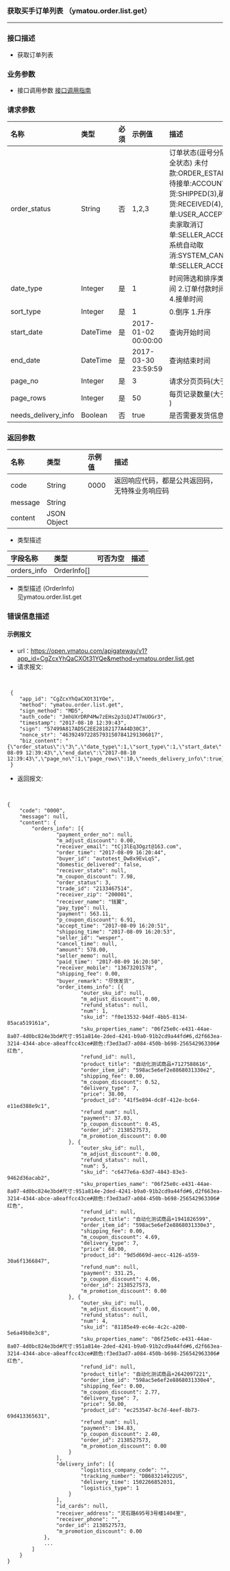 ### 获取买手订单列表 （ymatou.order.list.get）

---

### 接口描述

* 获取订单列表

### 业务参数

* 接口调用参数 [接口调用指南](/openapi/how-to-call-api.md)


### 请求参数

| 名称 | 类型 | 必须 | 示例值 | 描述 |
| :--- | :--- | :--- | :--- | :--- |
| order\_status | String | 否 | 1,2,3 | 订单状态(逗号分隔多个状态,传空为全状态) 未付款:ORDER_ESTABLISH(1),已付款待接单:ACCOUNT_PAID(2),已发货:SHIPPED(3),确认收货:RECEIVED(4),买家取消订单:USER_ACCEPT_CANCEL(12),卖家取消订单:SELLER_ACCEPT_CANCEL(13),系统自动取消:SYSTEM_CANCEL(18),已接单:SELLER_ACCEPT(17)  |
| date\_type | Integer | 是 | 1 | 时间筛选和排序类型 1.订单生成时间  2.订单付款时间  3.订单发货时间  4.接单时间  |
| sort\_type | Integer | 是 | 1 | 0.倒序  1.升序 | 
| start\_date | DateTime | 是 | 2017-01-02 00:00:00 | 查询开始时间 |
| end\_date | DateTime | 是 | 2017-03-30 23:59:59 | 查询结束时间 |
| page\_no | Integer | 是 | 3 | 请求分页页码(大于0) |
| page\_rows | Integer | 是 | 50 | 每页记录数量(大于0且小于等于100 )|
| needs\_delivery\_info | Boolean | 否 | true | 是否需要发货信息(默认否 ) |

### 返回参数

| 名称 | 类型 | 示例值 | 描述 |
| :--- | :--- | :--- | :--- |
| code | String | 0000 | 返回响应代码，都是公共返回码，无特殊业务响应码 |
| message | String |  |  |
| content | JSON Object |  |  |

*  类型描述

| 字段名称 | 类型 | 可否为空 | 描述 |
| :--- | :--- | :--- | :--- |
| orders\_info | OrderInfo[] |  |  |  

*  类型描述 \(OrderInfo\)
<br/>见ymatou.order.list.get


### 错误信息描述



#### 示例报文

* url：https://open.ymatou.com/apigateway/v1?app_id=CgZcxYhQaCXOt31YQe&method=ymatou.order.list.get
* 请求报文:    
<br  />


```
 {
 	"app_id": "CgZcxYhQaCXOt31YQe",
 	"method": "ymatou.order.list.get",
 	"sign_method": "MD5",
 	"auth_code": "JmhUXrDRP4Mw7zEHs2p3iQJ4T7mUOGr3",
 	"timestamp": "2017-08-10 12:39:43",
 	"sign": "57499A817AD5C2EE28182177A44D30C3",
 	"nonce_str": "4639249722857931507841291306017",
 	"biz_content": "{\"order_status\":\"3\",\"date_type\":1,\"sort_type\":1,\"start_date\":\"2017-08-09 12:39:43\",\"end_date\":\"2017-08-10 12:39:43\",\"page_no\":1,\"page_rows\":10,\"needs_delivery_info\":true}"
 }

```


* 返回报文:   
<br  />


```
{
	"code": "0000",
	"message": null,
	"content": {
		"orders_info": [{
				"payment_order_no": null,
				"m_adjust_discount": 0.00,
				"receiver_email": "tCj3lEq3Ogzt@163.com",
				"order_time": "2017-08-09 16:20:44",
				"buyer_id": "autotest_Dw8x9EvLqS",
				"domestic_delivered": false,
				"receiver_state": null,
				"m_coupon_discount": 7.98,
				"order_status": 3,
				"trade_id": "2133467514",
				"receiver_zip": "200001",
				"receiver_name": "钱翼",
				"pay_type": null,
				"payment": 563.11,
				"p_coupon_discount": 6.91,
				"accept_time": "2017-08-09 16:20:51",
				"shipping_time": "2017-08-09 16:20:53",
				"seller_id": "wesper",
				"cancel_time": null,
				"amount": 578.00,
				"seller_memo": null,
				"paid_time": "2017-08-09 16:20:50",
				"receiver_mobile": "13673201578",
				"shipping_fee": 0.00,
				"buyer_remark": "尽快发货",
				"order_items_info": [{
						"outer_sku_id": null,
						"m_adjust_discount": 0.00,
						"refund_status": null,
						"num": 1,
						"sku_id": "f0e13532-94df-4bb5-8134-85aca519161a",
						"sku_properties_name": "06f25e0c-e431-44ae-8a07-4d0bc824e3bd#尺寸:951a814e-2ded-4241-b9a0-91b2cd9a44fd#6,d2f663ea-3214-4344-abce-a8eaffcc43ce#颜色:f3ed3ad7-a084-450b-b698-256542963306#红色",
						"refund_id": null,
						"product_title": "自动化测试商品+7127588616",
						"order_item_id": "598ac5e6ef2e8868031330e2",
						"shipping_fee": 0.00,
						"m_coupon_discount": 0.52,
						"delivery_type": 7,
						"price": 38.00,
						"product_id": "41f5e894-dc8f-412e-bc64-e11ed388e9c1",
						"refund_num": null,
						"payment": 37.03,
						"p_coupon_discount": 0.45,
						"order_id": 2138527573,
						"m_promotion_discount": 0.00
					}, {
						"outer_sku_id": null,
						"m_adjust_discount": 0.00,
						"refund_status": null,
						"num": 5,
						"sku_id": "c6477e6a-63d7-4843-83e3-9462d36acab2",
						"sku_properties_name": "06f25e0c-e431-44ae-8a07-4d0bc824e3bd#尺寸:951a814e-2ded-4241-b9a0-91b2cd9a44fd#6,d2f663ea-3214-4344-abce-a8eaffcc43ce#颜色:f3ed3ad7-a084-450b-b698-256542963306#红色",
						"refund_id": null,
						"product_title": "自动化测试商品+1941826599",
						"order_item_id": "598ac5e6ef2e8868031330e3",
						"shipping_fee": 0.00,
						"m_coupon_discount": 4.69,
						"delivery_type": 7,
						"price": 68.00,
						"product_id": "9d5d669d-aecc-4126-a559-30a6f1366847",
						"refund_num": null,
						"payment": 331.25,
						"p_coupon_discount": 4.06,
						"order_id": 2138527573,
						"m_promotion_discount": 0.00
					}, {
						"outer_sku_id": null,
						"m_adjust_discount": 0.00,
						"refund_status": null,
						"num": 4,
						"sku_id": "81185e49-ec4e-4c2c-a200-5e6a49b8e3c8",
						"sku_properties_name": "06f25e0c-e431-44ae-8a07-4d0bc824e3bd#尺寸:951a814e-2ded-4241-b9a0-91b2cd9a44fd#6,d2f663ea-3214-4344-abce-a8eaffcc43ce#颜色:f3ed3ad7-a084-450b-b698-256542963306#红色",
						"refund_id": null,
						"product_title": "自动化测试商品+2642097221",
						"order_item_id": "598ac5e6ef2e8868031330e4",
						"shipping_fee": 0.00,
						"m_coupon_discount": 2.77,
						"delivery_type": 7,
						"price": 50.00,
						"product_id": "ec253547-bc7d-4eef-8b73-69d413365631",
						"refund_num": null,
						"payment": 194.83,
						"p_coupon_discount": 2.40,
						"order_id": 2138527573,
						"m_promotion_discount": 0.00
					}
				],
				"delivery_info": [{
						"logistics_company_code": "",
						"tracking_number": "DB683214922US",
						"delivery_time": 1502266852031,
						"logistics_type": 1
					}
				],
				"id_cards": null,
				"receiver_address": "灵石路695号3号楼1404室",
				"receiver_phone": "",
				"order_id": 2138527573,
				"m_promotion_discount": 0.00
			}, 
			...
		]
	}
}
```